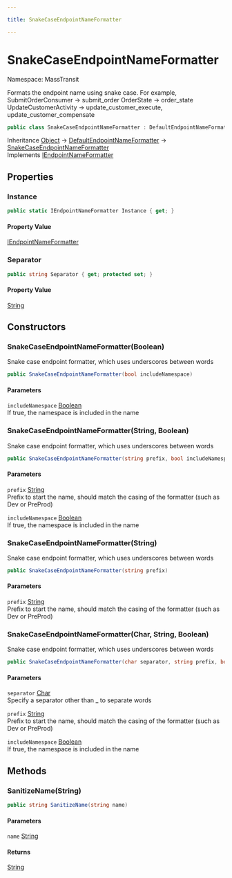 ```yaml
---

title: SnakeCaseEndpointNameFormatter

---
```


# SnakeCaseEndpointNameFormatter

Namespace: MassTransit

Formats the endpoint name using snake case. For example,
 SubmitOrderConsumer -&gt; submit_order
 OrderState -&gt; order_state
 UpdateCustomerActivity -&gt; update_customer_execute, update_customer_compensate

```csharp
public class SnakeCaseEndpointNameFormatter : DefaultEndpointNameFormatter, IEndpointNameFormatter
```

Inheritance [Object](https://learn.microsoft.com/en-us/dotnet/api/system.object) → [DefaultEndpointNameFormatter](../masstransit/defaultendpointnameformatter) → [SnakeCaseEndpointNameFormatter](../masstransit/snakecaseendpointnameformatter)<br/>
Implements [IEndpointNameFormatter](../../masstransit-abstractions/masstransit/iendpointnameformatter)

## Properties

### **Instance**

```csharp
public static IEndpointNameFormatter Instance { get; }
```

#### Property Value

[IEndpointNameFormatter](../../masstransit-abstractions/masstransit/iendpointnameformatter)<br/>

### **Separator**

```csharp
public string Separator { get; protected set; }
```

#### Property Value

[String](https://learn.microsoft.com/en-us/dotnet/api/system.string)<br/>

## Constructors

### **SnakeCaseEndpointNameFormatter(Boolean)**

Snake case endpoint formatter, which uses underscores between words

```csharp
public SnakeCaseEndpointNameFormatter(bool includeNamespace)
```

#### Parameters

`includeNamespace` [Boolean](https://learn.microsoft.com/en-us/dotnet/api/system.boolean)<br/>
If true, the namespace is included in the name

### **SnakeCaseEndpointNameFormatter(String, Boolean)**

Snake case endpoint formatter, which uses underscores between words

```csharp
public SnakeCaseEndpointNameFormatter(string prefix, bool includeNamespace)
```

#### Parameters

`prefix` [String](https://learn.microsoft.com/en-us/dotnet/api/system.string)<br/>
Prefix to start the name, should match the casing of the formatter (such as Dev or PreProd)

`includeNamespace` [Boolean](https://learn.microsoft.com/en-us/dotnet/api/system.boolean)<br/>
If true, the namespace is included in the name

### **SnakeCaseEndpointNameFormatter(String)**

Snake case endpoint formatter, which uses underscores between words

```csharp
public SnakeCaseEndpointNameFormatter(string prefix)
```

#### Parameters

`prefix` [String](https://learn.microsoft.com/en-us/dotnet/api/system.string)<br/>
Prefix to start the name, should match the casing of the formatter (such as Dev or PreProd)

### **SnakeCaseEndpointNameFormatter(Char, String, Boolean)**

Snake case endpoint formatter, which uses underscores between words

```csharp
public SnakeCaseEndpointNameFormatter(char separator, string prefix, bool includeNamespace)
```

#### Parameters

`separator` [Char](https://learn.microsoft.com/en-us/dotnet/api/system.char)<br/>
Specify a separator other than _ to separate words

`prefix` [String](https://learn.microsoft.com/en-us/dotnet/api/system.string)<br/>
Prefix to start the name, should match the casing of the formatter (such as Dev or PreProd)

`includeNamespace` [Boolean](https://learn.microsoft.com/en-us/dotnet/api/system.boolean)<br/>
If true, the namespace is included in the name

## Methods

### **SanitizeName(String)**

```csharp
public string SanitizeName(string name)
```

#### Parameters

`name` [String](https://learn.microsoft.com/en-us/dotnet/api/system.string)<br/>

#### Returns

[String](https://learn.microsoft.com/en-us/dotnet/api/system.string)<br/>
